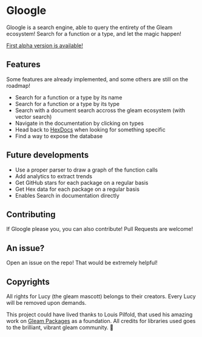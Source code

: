 # Gloogle

Gloogle is a search engine, able to query the entirety of the Gleam ecosystem!
Search for a function or a type, and let the magic happen!

[First alpha version is available!](https://gloogle.run)

## Features

Some features are already implemented, and some others are still on the roadmap!

- Search for a function or a type by its name
- Search for a function or a type by its type
- Search with a document search accross the gleam ecosystem (with vector search)
- Navigate in the documentation by clicking on types
- Head back to [HexDocs](https://hexdocs.pm) when looking for something specific
- Find a way to expose the database

## Future developments

- Use a proper parser to draw a graph of the function calls
- Add analytics to extract trends
- Get GitHub stars for each package on a regular basis
- Get Hex data for each package on a regular basis
- Enables Search in documentation directly

<!-- Is it really useful? -->
<!-- - Implements a full-mirror of hex, in case hex is down (because we can, so why not) -->
<!-- - Add a way to visualise a package directly -->

## Contributing

If Gloogle please you, you can also contribute! Pull Requests are welcome!

## An issue?

Open an issue on the repo! That would be extremely helpful!

## Copyrights

All rights for Lucy (the gleam mascott) belongs to their creators. Every Lucy will
be removed upon demands.

This project could have lived thanks to Louis Pilfold, that used his amazing work on
[Gleam Packages](https://github.com/gleam-lang/packages) as a foundation. All credits for
libraries used goes to the brilliant, vibrant gleam community. 💜
